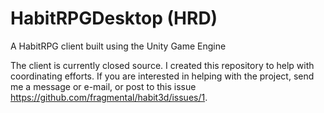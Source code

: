 HabitRPGDesktop (HRD)
=======

A HabitRPG client built using the Unity Game Engine

The client is currently closed source.  I created this repository to help with coordinating efforts.  If you are interested in helping with the project, send me a message or e-mail, or post to this issue https://github.com/fragmental/habit3d/issues/1.
